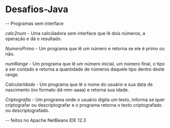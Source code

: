# Desafios-Java
-- Programas sem interface

*calc2num* - Uma calcúladora sem interface que lê dois números, a operação e dá o resultado. 

*NumeroPrimo* - Um programa que lê um número e retorna se ele é primo ou não.

*numRange* - Um programa que lê um número inicial, um número final, o tipo a ser contado e retorna a quantidade de números daquele tipo dentro deste range.

*CalcularIdade* - Um programa que lê o nome do usuário e sua data de nascimento (no formato dd-mm-aaaa) e retorna sua idade.

*Criptografia* - Um programa onde o usuário digita um texto, informa se quer criptografar ou descriptografar e o programa retorna o texto criptografado ou descriptografado.

-- feitos no Apache NetBeans IDE 12.3
